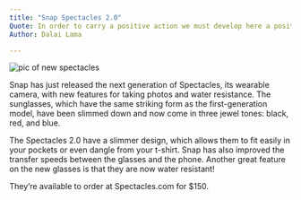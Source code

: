 ```yaml
---
title: "Snap Spectacles 2.0"
Quote: In order to carry a positive action we must develop here a positive vision.
Author: Dalai Lama

---
```


<img src="/Blog/img/snap.jpg" alt="pic of new spectacles ">

Snap has just released the next generation of Spectacles, its wearable camera, with new features for taking photos and water resistance. The sunglasses, which have the same striking form as the first-generation model, have been slimmed down and now come in three jewel tones: black, red, and blue.

The Spectacles 2.0 have a slimmer design, which allows them to fit easily in your pockets or even dangle from your t-shirt. Snap has also improved the transfer speeds between the glasses and the phone. Another great feature on the new glasses is that they are now water resistant!

They’re available to order at Spectacles.com for $150.

